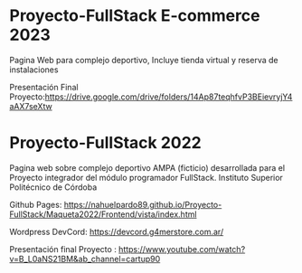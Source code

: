 


# Proyecto-FullStack  E-commerce 2023
Pagina Web para complejo deportivo, Incluye tienda virtual y reserva de instalaciones

Presentación Final Proyecto:https://drive.google.com/drive/folders/14Ap87teqhfvP3BEievryjY4aAX7seXtw


# Proyecto-FullStack 2022
Pagina web sobre complejo deportivo AMPA (ficticio) desarrollada para el Proyecto integrador del módulo programador FullStack. Instituto Superior Politécnico de Córdoba


Github Pages: https://nahuelpardo89.github.io/Proyecto-FullStack/Maqueta2022/Frontend/vista/index.html

Wordpress DevCord: https://devcord.g4merstore.com.ar/

Presentación final Proyecto  : https://www.youtube.com/watch?v=B_L0aNS21BM&ab_channel=cartup90
